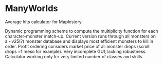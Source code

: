 # ManyWorlds
Average hits calculator for Maplestory.

Dynamic programming scheme to compute the multiplicity function for each character-monster match-up. Current version runs through all monsters on a ~v25(?) monster database and displays most efficient monsters to kill in order. Profit ordering considers market price of all monster drops (scroll drops =1 meso for example). Very incomplete GUI, lacking robustness. Calculator working only for very limited number of classes and skills. 
